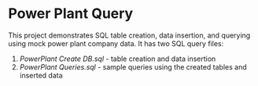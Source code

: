 # Power Plant Query
This project demonstrates SQL table creation, data insertion, and querying using mock power plant company data. It has two SQL query files:
1. *PowerPlant Create DB.sql* - table creation and data insertion
2. *PowerPlant Queries.sql* - sample queries using the created tables and inserted data
